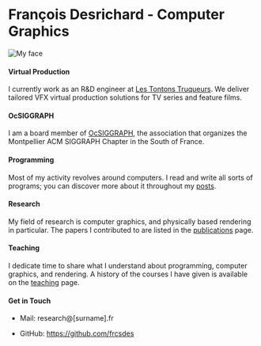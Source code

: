 # François Desrichard - Computer Graphics

![My face]({{root.images}}my-face.jpg)

#### Virtual Production

I currently work as an R&D engineer at [Les Tontons Truqueurs](https://www.lestontonstruqueurs.com/).
We deliver tailored VFX virtual production solutions for TV series and feature films.

#### OcSIGGRAPH

I am a board member of [OcSIGGRAPH](http://www.ocsiggraph.org/), the association that organizes the Montpellier ACM SIGGRAPH Chapter in the South of France.

#### Programming

Most of my activity revolves around computers.
I read and write all sorts of programs; you can discover more about it throughout my [posts](/posts).

#### Research

My field of research is computer graphics, and physically based rendering in particular.
The papers I contributed to are listed in the [publications](/publications) page.

#### Teaching

I dedicate time to share what I understand about programming, computer graphics, and rendering.
A history of the courses I have given is available on the [teaching](./teaching) page.

#### Get in Touch

- Mail: research@[surname].fr

- GitHub: <https://github.com/frcsdes>
